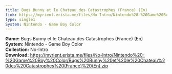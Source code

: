 ```yaml
---
title: Bugs Bunny et le Chateau des Catastrophes (France) (En)
link: https://myrient.erista.me/files/No-Intro/Nintendo%20-%20Game%20Boy%20Color/Bugs%20Bunny%20et%20le%20Chateau%20des%20Catastrophes%20(France)%20(En).zip
type: single1
System: Nintendo - Game Boy Color
---
```

<b>Game:</b> Bugs Bunny et le Chateau des Catastrophes (France) (En)<br>
<b>System:</b> Nintendo - Game Boy Color<br>
<b>Collection:</b> No-Intro<br>
<b>Download:</b> https://myrient.erista.me/files/No-Intro/Nintendo%20-%20Game%20Boy%20Color/Bugs%20Bunny%20et%20le%20Chateau%20des%20Catastrophes%20(France)%20(En).zip